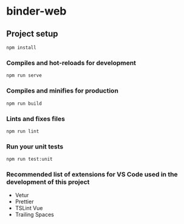 # binder-web

## Project setup
```
npm install
```

### Compiles and hot-reloads for development
```
npm run serve
```

### Compiles and minifies for production
```
npm run build
```

### Lints and fixes files
```
npm run lint
```

### Run your unit tests
```
npm run test:unit
```

### Recommended list of extensions for VS Code used in the development of this project

* Vetur
* Prettier
* TSLint Vue
* Trailing Spaces
